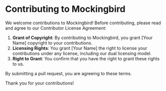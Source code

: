 # Contributing to Mockingbird

We welcome contributions to Mockingbird! Before contributing, please read and agree to our Contributor License Agreement:

1. **Grant of Copyright**: By contributing to Mockingbird, you grant [Your Name] copyright to your contributions.
2. **Licensing Rights**: You grant [Your Name] the right to license your contributions under any license, including our dual licensing model.
3. **Right to Grant**: You confirm that you have the right to grant these rights to us.

By submitting a pull request, you are agreeing to these terms.

Thank you for your contributions!
